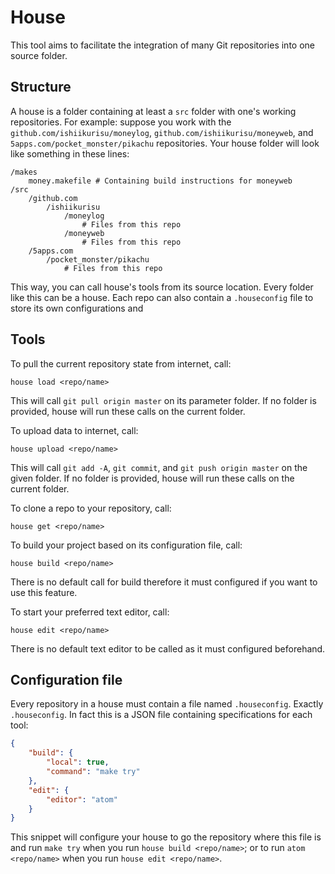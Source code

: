 # House

This tool aims to facilitate the integration of many Git repositories into one
source folder.

## Structure ##

A house is a folder containing at least a `src` folder with one's working
repositories. For example: suppose you work with the
`github.com/ishiikurisu/moneylog`, `github.com/ishiikurisu/moneyweb`, and
`5apps.com/pocket_monster/pikachu` repositories. Your house folder will look
like something in these lines:

```
/makes
    money.makefile # Containing build instructions for moneyweb
/src
    /github.com
        /ishiikurisu
            /moneylog
                # Files from this repo
            /moneyweb
                # Files from this repo
    /5apps.com
        /pocket_monster/pikachu
            # Files from this repo
```

This way, you can call house's tools from its source location. Every folder
like this can be a house. Each repo can also contain a `.houseconfig` file to
store its own configurations and

## Tools ##

To pull the current repository state from internet, call:
```
house load <repo/name>
```
This will call `git pull origin master` on its parameter folder. If no folder 
is provided, house will run these calls on the current folder.

To upload data to internet, call:
```
house upload <repo/name>
```
This will call `git add -A`, `git commit`, and `git push origin master` on the
given folder. If no folder is provided, house will run these calls on the 
current folder.

To clone a repo to your repository, call:
```
house get <repo/name>
```

To build your project based on its configuration file, call:
```
house build <repo/name>
```
There is no default call for build therefore it must configured if you want to
use this feature.

To start your preferred text editor, call:
```
house edit <repo/name>
```
There is no default text editor to be called as it must configured beforehand.

## Configuration file ##

Every repository in a house must contain a file named `.houseconfig`. Exactly
`.houseconfig`. In fact this is a JSON file containing specifications for each
tool:

``` json
{
    "build": {
        "local": true,
        "command": "make try"
    },
    "edit": {
        "editor": "atom"
    }
}
```

This snippet will configure your house to go the repository where this file is
and run `make try` when you run `house build <repo/name>`; or to run 
`atom <repo/name>` when you run `house edit <repo/name>`.

